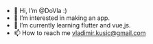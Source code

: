- 👋 Hi, I’m @DoVla :)
- 👀 I’m interested in making an app.
- 🌱 I’m currently learning flutter and vue,js.
- 📫 How to reach me vladimir.kusic@gmail.com

<!---
DoVlaLegend/DoVlaLegend is a ✨ special ✨ repository because its `README.md` (this file) appears on your GitHub profile.
You can click the Preview link to take a look at your changes.
--->
